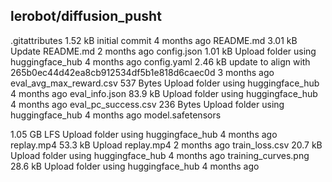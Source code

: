 ## lerobot/diffusion_pusht

.gitattributes
1.52 kB
initial commit
4 months ago
README.md
3.01 kB
Update README.md
2 months ago
config.json
1.01 kB
Upload folder using huggingface_hub
4 months ago
config.yaml
2.46 kB
update to align with 265b0ec44d42ea8cb912534df5b1e818d6caec0d
3 months ago
eval_avg_max_reward.csv
537 Bytes
Upload folder using huggingface_hub
4 months ago
eval_info.json
83.9 kB
Upload folder using huggingface_hub
4 months ago
eval_pc_success.csv
236 Bytes
Upload folder using huggingface_hub
4 months ago
model.safetensors

1.05 GB
LFS
Upload folder using huggingface_hub
4 months ago
replay.mp4
53.3 kB
Upload replay.mp4
2 months ago
train_loss.csv
20.7 kB
Upload folder using huggingface_hub
4 months ago
training_curves.png
28.6 kB
Upload folder using huggingface_hub
4 months ago
